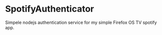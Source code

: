 # SpotifyAuthenticator
Simpele nodejs authentication service for my simple Firefox OS TV spotify app. 
